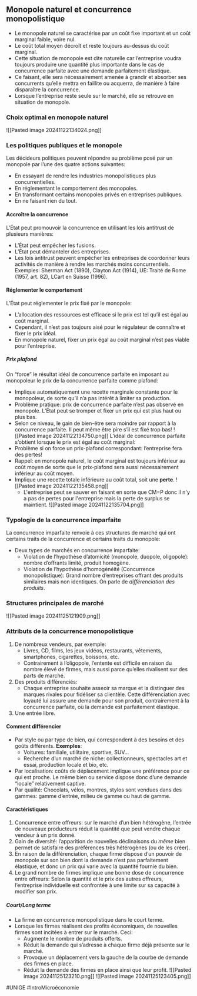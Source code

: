 ## Monopole naturel et concurrence monopolistique
- Le monopole naturel se caractérise par un coût fixe important et un coût marginal faible, voire nul.
- Le coût total moyen décroît et reste toujours au-dessus du coût marginal.
- Cette situation de monopole est dite naturelle car l’entreprise voudra toujours produire une quantité plus importante dans le cas de concurrence parfaite avec une demande parfaitement élastique.
- Ce faisant, elle sera nécessairement amenée à grandir et absorber ses concurrents qu’elle mettra en faillite ou acquerra, de manière à faire disparaître la concurrence.
- Lorsque l’entreprise reste seule sur le marché, elle se retrouve en situation de monopole.
### Choix optimal en monopole naturel
![[Pasted image 20241122134024.png]]
### Les politiques publiques et le monopole
Les décideurs politiques peuvent répondre au problème posé par un monopole par l’une des quatre actions suivantes:
- En essayant de rendre les industries monopolistiques plus concurrentielles.
- En réglementant le comportement des monopoles.
- En transformant certains monopoles privés en entreprises publiques.
- En ne faisant rien du tout.
#### Accroître la concurrence
L’État peut promouvoir la concurrence en utilisant les lois antitrust de plusieurs manières:
- L’État peut empêcher les fusions.
- L’État peut démanteler des entreprises.
- Les lois antitrust peuvent empêcher les entreprises de coordonner leurs activités de manière à rendre les marchés moins concurrentiels. Exemples: Sherman Act (1890), Clayton Act (1914), UE: Traité de Rome (1957, art. 82), LCart en Suisse (1996).
#### Réglementer le comportement
L’État peut réglementer le prix fixé par le monopole:
- L’allocation des ressources est efficace si le prix est tel qu’il est égal au coût marginal.
- Cependant, il n’est pas toujours aisé pour le régulateur de connaître et fixer le prix idéal.
- En monopole naturel, fixer un prix égal au coût marginal n’est pas viable pour l’entreprise.
##### Prix plafond
On “force” le résultat idéal de concurrence parfaite en imposant au monopoleur le prix de la concurrence parfaite comme plafond:
- Implique automatiquement une recette marginale constante pour le monopoleur, de sorte qu’il n’a pas intérêt à limiter sa production.
- Problème pratique: prix de concurrence parfaite n’est pas observé en monopole. L’État peut se tromper et fixer un prix qui est plus haut ou plus bas.
- Selon ce niveau, le gain de bien-être sera moindre par rapport à la concurrence parfaite. Il peut même être pire s’il est fixé trop bas!
![[Pasted image 20241122134750.png]]
L’idéal de concurrence parfaite s’obtient lorsque le prix est égal au coût marginal:
- Problème si on force un prix-plafond correspondant: l’entreprise fera des pertes!
- Rappel: en monopole naturel, le coût marginal est toujours inférieur au coût moyen de sorte que le prix-plafond sera aussi nécessairement inférieur au coût moyen.
- Implique une recette totale inférieure au coût total, soit une **perte**.
	![[Pasted image 20241122135458.png]]
	- L'entreprise peut se sauver en faisant en sorte que CM=P donc il n'y a pas de pertes pour l'entreprise mais la perte de surplus se maintient.
		![[Pasted image 20241122135704.png]]
### Typologie de la concurrence imparfaite
La concurrence imparfaite renvoie à ces structures de marché qui ont certains traits de la concurrence et certains traits du monopole:
- Deux types de marchés en concurrence imparfaite:
	- Violation de l’hypothèse d’atomicité (monopole, duopole, oligopole): nombre d’offrants limité, produit homogène.
	- Violation de l’hypothèse d’homogénéité (Concurrence monopolistique): Grand nombre d’entreprises offrant des produits similaires mais non identiques. On parle de *différenciation des produits*.
### Structures principales de marché
![[Pasted image 20241125121909.png]]
### Attributs de la concurrence monopolistique
1. De nombreux vendeurs, par exemple:
	- Livres, CD, films, les jeux vidéos, restaurants, vêtements, smartphones, cigarettes, boissons, etc.
	- Contrairement à l’oligopole, l’entente est difficile en raison du nombre élevé de firmes, mais aussi parce qu’elles rivalisent sur des parts de marché.
2. Des produits différenciés:
	- Chaque entreprise souhaite asseoir sa marque et la distinguer des marques rivales pour fidéliser sa clientèle. Cette différenciation avec loyauté lui assure une demande pour son produit, contrairement à la concurrence parfaite, où la demande est parfaitement élastique.
3. Une entrée libre.
#### Comment différencier
- Par style ou par type de bien, qui correspondent à des besoins et des goûts différents. **Exemples**:
	- Voitures: familiale, utilitaire, sportive, SUV...
	- Recherche d’un marché de niche: collectionneurs, spectacles art et essai, production locale et bio, etc.
- Par localisation: coûts de déplacement implique une préférence pour ce qui est proche. Le même bien ou service dispose donc d’une demande “locale” relativement captive.
- Par qualité: Chocolats, vélos, montres, stylos sont vendues dans des gammes: gamme d’entrée, milieu de gamme ou haut de gamme.
#### Caractéristiques
1. Concurrence entre offreurs: sur le marché d’un bien hétérogène, l’entrée de nouveaux producteurs réduit la quantité que peut vendre chaque vendeur à un prix donné.
2. Gain de diversité: l’apparition de nouvelles déclinaisons du *même* bien permet de satisfaire des préférences très hétérogènes (ou de les créer).
3. En raison de la différenciation, chaque firme dispose d’un pouvoir de monopole sur son bien dont la demande n’est pas parfaitement élastique, et donc un prix qui varie avec la quantité fournie du bien.
4. Le grand nombre de firmes implique une bonne dose de concurrence entre offreurs: Selon la quantité et le prix des autres offreurs, l’entreprise individuelle est confrontée à une limite sur sa capacité à modifier son prix.
##### Court/Long terme
- La firme en concurrence monopolistique dans le court terme.
- Lorsque les firmes réalisent des profits économiques, de nouvelles firmes sont incitées à entrer sur le marché. Ceci:
	- Augmente le nombre de produits offerts.
	- Réduit la demande qui s’adresse à chaque firme déjà présente sur le marché.
	- Provoque un déplacement vers la gauche de la courbe de demande des firmes en place.
	- Réduit la demande des firmes en place ainsi que leur profit.
![[Pasted image 20241125123210.png]]
![[Pasted image 20241125123405.png]]

#UNIGE 
#IntroMicroéconomie 
